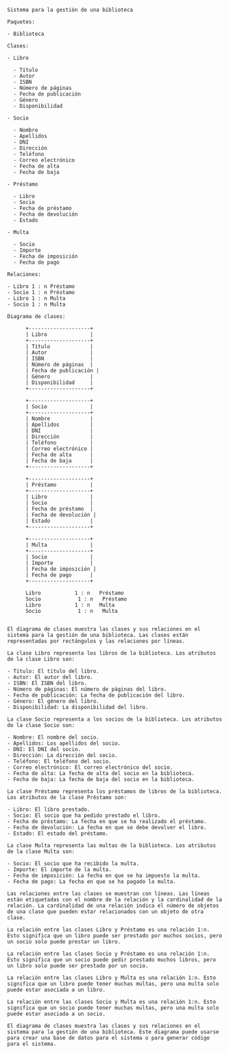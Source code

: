 ```
Sistema para la gestión de una biblioteca

Paquetes:

- Biblioteca

Clases:

- Libro

  - Título
  - Autor
  - ISBN
  - Número de páginas
  - Fecha de publicación
  - Género
  - Disponibilidad

- Socio

  - Nombre
  - Apellidos
  - DNI
  - Dirección
  - Teléfono
  - Correo electrónico
  - Fecha de alta
  - Fecha de baja

- Préstamo

  - Libro
  - Socio
  - Fecha de préstamo
  - Fecha de devolución
  - Estado

- Multa

  - Socio
  - Importe
  - Fecha de imposición
  - Fecha de pago

Relaciones:

- Libro 1 : n Préstamo
- Socio 1 : n Préstamo
- Libro 1 : n Multa
- Socio 1 : n Multa

Diagrama de clases:

```
          +--------------------+
          | Libro              |
          +--------------------+
          | Título             |
          | Autor              |
          | ISBN               |
          | Número de páginas  |
          | Fecha de publicación |
          | Género             |
          | Disponibilidad     |
          +--------------------+

          +--------------------+
          | Socio              |
          +--------------------+
          | Nombre             |
          | Apellidos          |
          | DNI                |
          | Dirección          |
          | Teléfono           |
          | Correo electrónico |
          | Fecha de alta      |
          | Fecha de baja      |
          +--------------------+

          +--------------------+
          | Préstamo           |
          +--------------------+
          | Libro              |
          | Socio              |
          | Fecha de préstamo  |
          | Fecha de devolución |
          | Estado             |
          +--------------------+

          +--------------------+
          | Multa              |
          +--------------------+
          | Socio              |
          | Importe            |
          | Fecha de imposición |
          | Fecha de pago      |
          +--------------------+

          Libro           1 : n   Préstamo
          Socio            1 : n   Préstamo
          Libro           1 : n   Multa
          Socio            1 : n   Multa
```

El diagrama de clases muestra las clases y sus relaciones en el sistema para la gestión de una biblioteca. Las clases están representadas por rectángulos y las relaciones por líneas.

La clase Libro representa los libros de la biblioteca. Los atributos de la clase Libro son:

- Título: El título del libro.
- Autor: El autor del libro.
- ISBN: El ISBN del libro.
- Número de páginas: El número de páginas del libro.
- Fecha de publicación: La fecha de publicación del libro.
- Género: El género del libro.
- Disponibilidad: La disponibilidad del libro.

La clase Socio representa a los socios de la biblioteca. Los atributos de la clase Socio son:

- Nombre: El nombre del socio.
- Apellidos: Los apellidos del socio.
- DNI: El DNI del socio.
- Dirección: La dirección del socio.
- Teléfono: El teléfono del socio.
- Correo electrónico: El correo electrónico del socio.
- Fecha de alta: La fecha de alta del socio en la biblioteca.
- Fecha de baja: La fecha de baja del socio en la biblioteca.

La clase Préstamo representa los préstamos de libros de la biblioteca. Los atributos de la clase Préstamo son:

- Libro: El libro prestado.
- Socio: El socio que ha pedido prestado el libro.
- Fecha de préstamo: La fecha en que se ha realizado el préstamo.
- Fecha de devolución: La fecha en que se debe devolver el libro.
- Estado: El estado del préstamo.

La clase Multa representa las multas de la biblioteca. Los atributos de la clase Multa son:

- Socio: El socio que ha recibido la multa.
- Importe: El importe de la multa.
- Fecha de imposición: La fecha en que se ha impuesto la multa.
- Fecha de pago: La fecha en que se ha pagado la multa.

Las relaciones entre las clases se muestran con líneas. Las líneas están etiquetadas con el nombre de la relación y la cardinalidad de la relación. La cardinalidad de una relación indica el número de objetos de una clase que pueden estar relacionados con un objeto de otra clase.

La relación entre las clases Libro y Préstamo es una relación 1:n. Esto significa que un libro puede ser prestado por muchos socios, pero un socio solo puede prestar un libro.

La relación entre las clases Socio y Préstamo es una relación 1:n. Esto significa que un socio puede pedir prestado muchos libros, pero un libro solo puede ser prestado por un socio.

La relación entre las clases Libro y Multa es una relación 1:n. Esto significa que un libro puede tener muchas multas, pero una multa solo puede estar asociada a un libro.

La relación entre las clases Socio y Multa es una relación 1:n. Esto significa que un socio puede tener muchas multas, pero una multa solo puede estar asociada a un socio.

El diagrama de clases muestra las clases y sus relaciones en el sistema para la gestión de una biblioteca. Este diagrama puede usarse para crear una base de datos para el sistema o para generar código para el sistema.